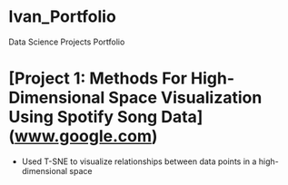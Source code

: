 # Ivan_Portfolio
Data Science Projects Portfolio

# [Project 1: Methods For High-Dimensional Space Visualization Using Spotify Song Data] (www.google.com)
- Used T-SNE to visualize relationships between data points in a high-dimensional space
